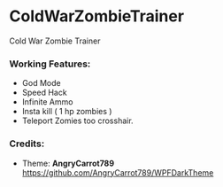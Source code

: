 # ColdWarZombieTrainer
Cold War Zombie Trainer

### Working Features:
* God Mode
* Speed Hack
* Infinite Ammo
* Insta kill ( 1 hp zombies )
* Teleport Zomies too crosshair.

### Credits:
* Theme: **AngryCarrot789** https://github.com/AngryCarrot789/WPFDarkTheme
